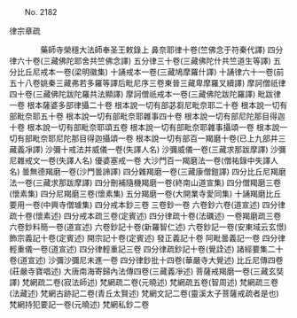 ﻿　　No. 2182

律宗章疏

　　　　藥師寺榮穩大法師奉圣王敕錄上
    鼻奈耶律十卷(竺佛念于符秦代譯)  四分律六十卷(三藏佛陀耶舍共竺佛念譯)  五分律三十卷(三藏佛陀什共竺道生等譯)  五分比丘尼戒本一卷(梁明徽集)  十誦戒本一卷(三藏鳩摩羅什譯)  十誦律六十一卷(前五十八卷姚秦三藏弗若多羅等譯后毗尼序三卷東晉三藏卑摩羅叉續譯)  摩訶僧祇律四十卷(三藏佛陀跋陀羅共法顯譯)  摩訶僧祇戒本一卷(三藏佛陀跋陀羅譯)  毗跋律一卷  根本薩婆多部律攝二十卷  根本說一切有部苾芻尼毗奈耶二十卷  根本說一切有部毗奈耶五十卷  根本說一切有部毗奈耶雜事四十卷  根本說一切有部尼陀那目得迦十卷  根本說一切有部毗奈耶頌五卷  根本說一切有部毗奈耶雜事攝頌一卷  根本說一切有部毗奈耶尼陀那目得迦攝頌一卷  根本說一切有部百一羯磨十卷(已上九部并三藏義凈譯)  沙彌十戒法并威儀一卷(失譯人名)  沙彌威儀一卷(三藏求那跋摩譯)  沙彌尼雜戒文一卷(失譯人名)  優婆塞戒一卷  大沙門百一羯磨法一卷(僧祐錄中失譯人名)  曇無德羯磨一卷(沙門曇諦譯)  四分雜羯磨一卷(三藏康僧鎧譯)  四分比丘尼羯磨法一卷(三藏求那跋摩譯)  四分刪補隨機羯磨一卷(終南山道宣集)  四分僧羯磨三卷(懷素集)  四分尼羯磨三卷(懷素集)  五分羯磨一卷(大開業寺愛同集)  十誦羯磨比丘要用一卷(中興寺僧璩集)  四分戒本鈔三卷  三卷鈔一卷  六卷鈔六卷(道宣述)  四分律疏十卷(懷素述)  四分戒本疏三卷(定賓述)  四分律疏十卷(法礪述)  一卷羯磨疏三卷  六卷鈔料簡一卷(道宣述)  六卷鈔記十卷(新羅智仁述)  六卷鈔記一卷(安東域云玄憬)  飾宗義記十卷(定賓述)  開宗記十卷(定賓述)  發正義記十卷  阿毗曇義記一卷  四分律輕重儀一卷(道宣述)  四分律輕重記三卷  四分律疏鈔記十卷(覺詮述)  諸經要集二十卷(道宣述)  沙彌沙彌尼未進一卷  四分律鈔批十四卷(華嚴寺大覺述)  比丘尼傳四卷(莊嚴寺寶唱述)  大唐南海寄歸內法傳四卷(三藏義凈述)  菩薩戒羯磨一卷(三藏玄奘譯)  梵網疏二卷(寂法師述)  梵網疏二卷(元曉述)  梵網疏五卷(智周述)  梵網疏三卷(法藏述)  梵網古跡記二卷(青丘太賢述)  梵網文記二卷(靈溪太子菩薩戒疏者是也)  梵網持犯要記一卷(元曉述)  梵網私鈔二卷
